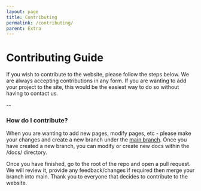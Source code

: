 ```yaml
---
layout: page
title: Contributing
permalink: /contributing/
parent: Extra
---
```


# Contributing Guide

If you wish to contribute to the website, please follow the steps below. We are always accepting contributions in any form. If you are wanting to add your project to the site, this would be the easiest way to do so without having to contact us. 

--

### How do I contribute?

When you are wanting to add new pages, modify pages, etc - please make your changes and create a new branch under the [main branch](https://github.com/Endless-Community-Developers/main). Once you have created a new branch, you can modify or create new docs within the /docs/ directory.

Once you have finished, go to the root of the repo and open a pull request. We will review it, provide any feedback/changes if required then merge your branch into main. Thank you to everyone that decides to contribute to the website.